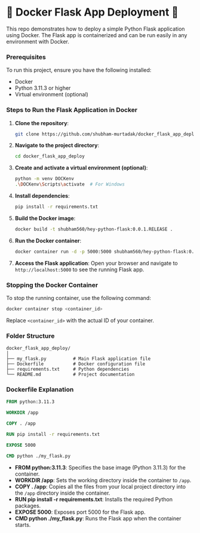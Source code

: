 # 🚀 Docker Flask App Deployment 🚀

This repo demonstrates how to deploy a simple Python Flask application using Docker. The Flask app is containerized and can be run easily in any environment with Docker.

### Prerequisites

To run this project, ensure you have the following installed:

- Docker
- Python 3.11.3 or higher
- Virtual environment (optional)

### Steps to Run the Flask Application in Docker

1. **Clone the repository**:
   ```bash
   git clone https://github.com/shubham-murtadak/docker_flask_app_deploy.git
   ```

2. **Navigate to the project directory**:
   ```bash
   cd docker_flask_app_deploy
   ```

3. **Create and activate a virtual environment (optional)**:
   ```bash
   python -m venv DOCKenv
   .\DOCKenv\Scripts\activate  # For Windows
   ```

4. **Install dependencies**:
   ```bash
   pip install -r requirements.txt
   ```

5. **Build the Docker image**:
   ```bash
   docker build -t shubham560/hey-python-flask:0.0.1.RELEASE .
   ```

6. **Run the Docker container**:
   ```bash
   docker container run -d -p 5000:5000 shubham560/hey-python-flask:0.0.1.RELEASE
   ```

7. **Access the Flask application**:
   Open your browser and navigate to `http://localhost:5000` to see the running Flask app.

### Stopping the Docker Container

To stop the running container, use the following command:

```bash
docker container stop <container_id>
```

Replace `<container_id>` with the actual ID of your container.

### Folder Structure

```
docker_flask_app_deploy/
│
├── my_flask.py          # Main Flask application file
├── Dockerfile           # Docker configuration file
├── requirements.txt     # Python dependencies
└── README.md            # Project documentation
```

### Dockerfile Explanation

```Dockerfile
FROM python:3.11.3

WORKDIR /app

COPY . /app

RUN pip install -r requirements.txt

EXPOSE 5000

CMD python ./my_flask.py
```

- **FROM python:3.11.3**: Specifies the base image (Python 3.11.3) for the container.
- **WORKDIR /app**: Sets the working directory inside the container to `/app`.
- **COPY . /app**: Copies all the files from your local project directory into the `/app` directory inside the container.
- **RUN pip install -r requirements.txt**: Installs the required Python packages.
- **EXPOSE 5000**: Exposes port 5000 for the Flask app.
- **CMD python ./my_flask.py**: Runs the Flask app when the container starts.
